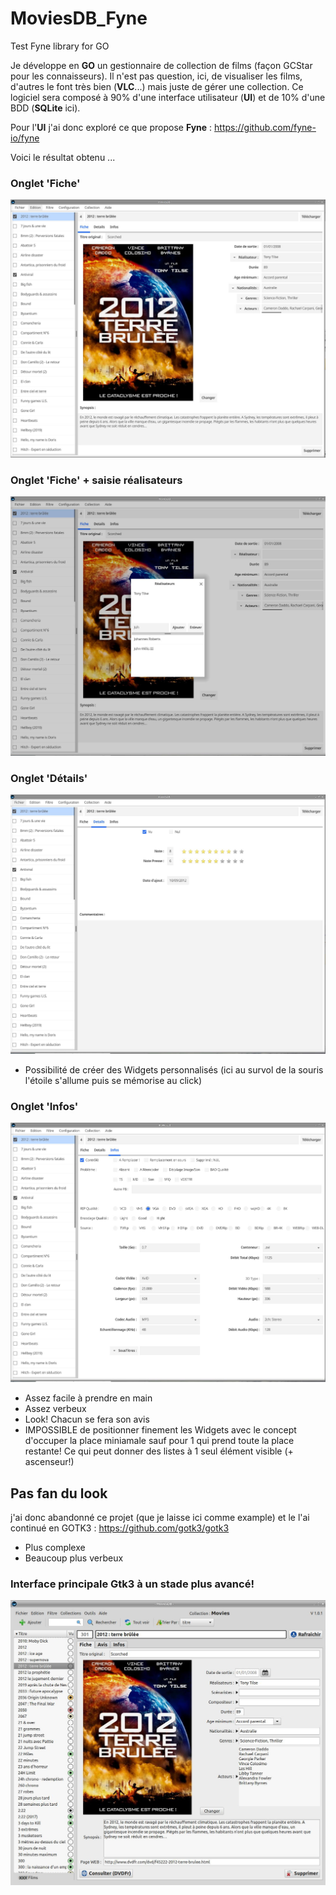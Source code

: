 # MoviesDB_Fyne
Test Fyne library for GO 

Je développe en **GO** un gestionnaire de collection de films (façon GCStar pour les connaisseurs).
Il n'est pas question, ici, de visualiser les films, d'autres le font très bien (**VLC**...) mais juste de gérer une collection.
Ce logiciel sera composé à 90% d'une interface utilisateur (**UI**) et de 10% d'une BDD (**SQLite** ici).

Pour l'**UI** j'ai donc exploré ce que propose **Fyne** : https://github.com/fyne-io/fyne

Voici le résultat obtenu ...

### Onglet 'Fiche'
![Image 1](/ScreenShots/MoviesDB-1.jpg)

### Onglet 'Fiche' + saisie réalisateurs
![Image 1a](/ScreenShots/MoviesDB-1a.jpg)

### Onglet 'Détails'
![Image 2](/ScreenShots/MoviesDB-2.jpg)
- Possibilité de créer des Widgets personnalisés (ici au survol de la souris l'étoile s'allume puis se mémorise au click)

### Onglet 'Infos'
![Image 3](/ScreenShots/MoviesDB-3.jpg)

- Assez facile à prendre en main
- Assez verbeux
- Look! Chacun se fera son avis
- IMPOSSIBLE de positionner finement les Widgets avec le concept d'occuper la place miniamale sauf pour 1 qui prend toute la place restante!
Ce qui peut donner des listes à 1 seul élément visible (+ ascenseur!) 

## Pas fan du look
j'ai donc abandonné ce projet (que je laisse ici comme example) et le l'ai continué en GOTK3 : https://github.com/gotk3/gotk3
- Plus complexe
- Beaucoup plus verbeux

### Interface principale Gtk3 à un stade plus avancé!
![Image Gtk3](/ScreenShots/MoviesDB-Gotk3.jpg)
